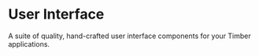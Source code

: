 # User Interface

A suite of quality, hand-crafted user interface components for your Timber
applications.
